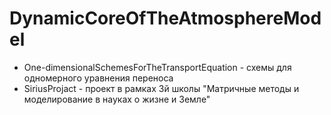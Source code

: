 # DynamicCoreOfTheAtmosphereModel
* One-dimensionalSchemesForTheTransportEquation - схемы для одномерного уравнения переноса
* SiriusProjact - проект в рамках 3й школы "Матричные методы и моделирование в науках о жизне и Земле"
